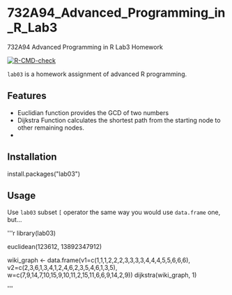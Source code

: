 # 732A94_Advanced_Programming_in_R_Lab3
732A94 Advanced Programming in R Lab3 Homework

<!-- badges: start -->
[![R-CMD-check](https://github.com/qqyfly/732A94_Advanced_Programming_in_R_Lab3/actions/workflows/R-CMD-check.yaml/badge.svg)](https://github.com/qqyfly/732A94_Advanced_Programming_in_R_Lab3/actions/workflows/R-CMD-check.yaml)
<!-- badges: end -->

`lab03`   is a homework assignment of advanced R programming.

## Features

* Euclidian function provides the GCD of two numbers
* Dijkstra Function calculates the shortest path from the starting node to other remaining nodes.
* 
## Installation

install.packages("lab03")

## Usage

Use `lab03` subset `[` operator the same way you would use `data.frame` one, but...



'''r
library(lab03)

euclidean(123612, 13892347912)

wiki_graph <-
data.frame(v1=c(1,1,1,2,2,2,3,3,3,3,4,4,4,5,5,6,6,6),
v2=c(2,3,6,1,3,4,1,2,4,6,2,3,5,4,6,1,3,5),
w=c(7,9,14,7,10,15,9,10,11,2,15,11,6,6,9,14,2,9))
dijkstra(wiki_graph, 1)

'''
